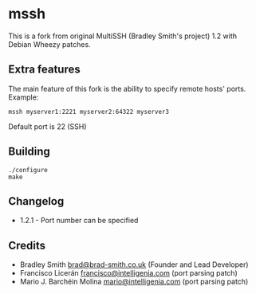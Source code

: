 mssh
====
This is a fork from original MultiSSH (Bradley Smith's project) 1.2 with Debian Wheezy patches.

Extra features
--------------

The main feature of this fork is the ability to specify remote hosts' ports. Example:

```
mssh myserver1:2221 myserver2:64322 myserver3
```

Default port is 22 (SSH)

Building
--------

```
./configure
make
```

Changelog
---------
  - 1.2.1  - Port number can be specified

Credits
-------
  - Bradley Smith  <brad@brad-smith.co.uk> (Founder and Lead Developer)
  - Francisco Licerán <francisco@intelligenia.com> (port parsing patch)
  - Mario J. Barchéin Molina <mario@intelligenia.com> (port parsing patch)
